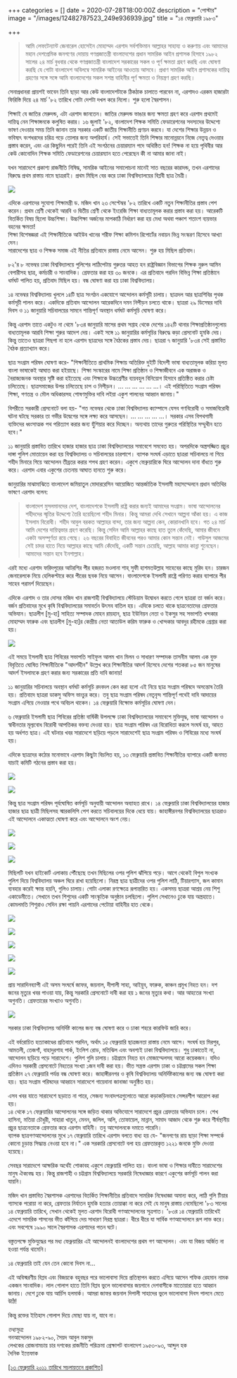 +++
categories = []
date = 2020-07-28T18:00:00Z
description = "পোস্টার"
image = "/images/12482787523_249e936939.jpg"
title = "১৪ ফেব্রুয়ারি ১৯৮৩"

+++
> আমি লেফটেন্যান্ট জেনারেল হোসেইন মোহাম্মদ এরশাদ সর্বশক্তিমান আল্লাহর সাহায্য ও করুণায় এবং আমাদের মহান দেশপ্রেমিক জনগণের দোয়ায় গণপ্রজাতন্ত্রী বাংলাদেশের প্রধান সামরিক আইন প্রশাসক হিসাবে ১৯৮২ সালের ২৪ মার্চ বুধবার থেকে গণপ্রজাতন্ত্রী বাংলাদেশ সরকারের সকল ও পূর্ণ ক্ষমতা গ্রহণ করছি এবং ঘোষণা করছি যে গোটা বাংলাদেশ অবিলম্বে সামরিক আইনের আওতায় আসবে। প্রধাণ সামরিক আইন প্রশাসকের দায়িত্ব গ্রহণের সঙ্গে সঙ্গে আমি বাংলাদেশের সকল সশস্ত্র বাহিনীর পূর্ণ ক্ষমতা ও নিয়ন্ত্রণ গ্রহণ করছি।

সেনাপ্রধানরা প্রায়শই ভাবেন তিনি ছাড়া আর কেউ বাংলাদেশটাকে ঠিকঠাক চালাতে পারবেন না, এরশাদও এরকম হাজারটা ফিরিস্তি দিয়ে ২৪ মার্চ '৮২ তারিখে গোটা দেশটা দখল করে নিলো। শুরু হলো স্বৈরশাসন।

শিক্ষাই যে জাতির মেরুদন্ড, এটা এরশাদ জানতেন। জাতির মেরুদন্ড ভাঙার জন্য ক্ষমতা গ্রহণ করে এরশাদ প্রথমেই দায়িত্ব নেন শিক্ষাঙ্গনকে কলুষিত করার। ১৬ জুলাই '৮২, বাংলাদেশ শিক্ষক সমিতি ফেডারেশনের সদস্যদের উদ্দেশ্যে ভাষণ দেওয়ার সময় তিনি জানান তার সরকার একটি জাতীয় শিক্ষানীতি প্রণয়ন করবে। যা দেশের শিক্ষার উন্নয়ন ও ভবিষ্যৎ বংশধরদের চরিত্র গড়ে তোলার জন্য অপরিহার্য। সেই সভাতেই তিনি শিক্ষার মানোন্নয়নে নিজে নেতৃত্ব দেওয়ার প্রস্তাব করেন, এবং এর কিছুদিন পরেই তিনি এই সংগঠনের চেয়ারম্যান পদে অধিষ্ঠিত হন! শিক্ষক না হয়ে পৃথিবীর আর কেউ কোনোদিন শিক্ষক সমিতি ফেডারেশনের চেয়ারম্যান হতে পেরেছেন কী না আমার জানা নাই।

যখন সারাদেশে প্রকাশ্য রাজনীতি নিষিদ্ধ, সামরিক আইনের সমালোচনা মানেই সাত বছরের কারাদন্ড, তখন এরশাদের বিরুদ্ধে প্রথম রাস্তায় নামে ছাত্ররাই। প্রথম মিছিল বের করে ঢাকা বিশ্ববিদ্যালয়ের বিপ্লবী ছাত্র মৈত্রী।

![](/images/12482800623_443b15b0de.jpg)

এদিকে এরশাদের সুযোগ্য শিক্ষামন্ত্রী ড. মজিদ খান ২৩ সেপ্টেম্বর '৮২ তারিখে একটি নতুন শিক্ষানীতির প্রস্তাব পেশ করেন। প্রথম শ্রেণী থেকেই আরবি ও দ্বিতীয় শ্রেণী থেকে ইংরেজি শিক্ষা বাধ্যতামূলক করার প্রস্তাব করা হয়। আরেকটি বিতর্কিত বিষয় ছিলো উচ্চশিক্ষা। উচ্চশিক্ষা অর্জনের মাপকাঠি নির্ধারণ করা হয় মেধা অথবা পঞ্চাশ শতাংশ ব্যয়ভার বহনের ক্ষমতা!  
শিক্ষা বিশেষজ্ঞরা এই শিক্ষানীতিকে আইউব খানের শরীফ শিক্ষা কমিশন রিপোর্টের নবায়ন ভিন্ন সংস্করণ হিসেবে আখ্যা দেন।  
সারাদেশের ছাত্র ও শিক্ষক সমাজ এই নীতির প্রতিবাদে রাস্তায় নেমে আসেন। শুরু হয় মিছিল প্রতিবাদ।

৮২'র ৮ নভেম্বর ঢাকা বিশ্ববিদ্যালয়ে পুলিশের লাঠিপেটায় গুরুতর আহত হন রাষ্ট্রবিজ্ঞান বিভাগের শিক্ষক নুরুল আমিন বেপারীসহ ছাত্র, কর্মচারী ও সাংবাদিক। গ্রেফতার করা হয় ৩০ জনকে। এর প্রতিবাদে পরদিন বিভিন্ন শিক্ষা প্রতিষ্ঠানে ধর্মঘট পালিত হয়, প্রতিবাদ মিছিল হয়। বন্ধ ঘোষণা করা হয় ঢাকা বিশ্ববিদ্যালয়।

১৪ নভেম্বর বিশ্ববিদ্যালয় খুললে ১৪টি ছাত্র সংগঠন একযোগে আন্দোলন কর্মসূচী চালায়। ছাত্রদল আর ছাত্রশিবির পৃথক কর্মসূচী পালন করে। একদিকে প্রতিবাদ আন্দোলন আরেকদিনে দমন নিপীড়ন চলতে থাকে। ছাত্ররা ২৯ ডিসেম্বর দাবি দিবস ও ১১ জানুয়ারি সচিবালয়ের সামনে শান্তিপূর্ণ অবস্থান ধর্মঘট কর্মসূচি ঘোষণা করে।

কিন্তু এরশাদ তাতে একটুও না থেমে '৮৩র জানুয়ারি মাসের প্রথম সপ্তাহ থেকে দেশের ১৪২টি থানার শিক্ষাপ্রতিষ্ঠানগুলোয় বাধ্যতামূলক আরবি শিক্ষা শুরুর আদেশ দেয়। একই সঙ্গে ১১ জানুয়ারির কর্মসূচির বিরুদ্ধে কড়া প্রেসনোট হুমকি দেয়। কিন্তু তাতেও ছাত্ররা পিছপা না হলে এরশাদ ছাত্রদের সঙ্গে বৈঠকের প্রস্তাব দেয়। ছাত্ররা ৭ জানুয়ারি '৮৩র সেই প্রস্তাবিত বৈঠক প্রত্যাখ্যান করে।

ছাত্র সংগ্রাম পরিষদ ঘোষণা করে- "শিক্ষানীতিতে প্রাথমিক শিক্ষায় অতিরিক্ত দুইটি বিদেশী ভাষা বাধ্যতামূলক করিয়া মূলত বাংলা ভাষাকেই আঘাত করা হইয়াছে। শিক্ষা সংস্কারের নামে শিক্ষা প্রতিষ্ঠান ও শিক্ষাজীবনে এক অরাজক ও নৈরাজ্যজনক অবস্থার সৃষ্টি করা হইতেছে এবং শিক্ষাকে উচ্চশ্রেণীর ব্যয়বহুল বিনিয়োগ হিসাবে প্রতিষ্ঠিত করার চেষ্টা চলিতেছে। ছাত্রসমাজের উপর চলিতেছে চাপ ও নিপীড়ন। ... ... ... ... ... ...। এই পরিস্থিতিতে সংগ্রাম পরিষদ শিক্ষা, গণতন্ত্র ও মৌল অধিকারসহ শোষণমুক্তির দাবি লইয়া একুশ পালনের আহ্বান জানায়।"

বিপরীতে সরকারী প্রেসনোটে বলা হয়- "গত নভেম্বর থেকে ঢাকা বিশ্ববিদ্যালয় ক্যাম্পাসে যেসব গণবিরোধী ও সমাজবিরোধী ঘটনা ঘটছে সরকার তা গভীর উদ্বেগের সঙ্গে লক্ষ্য করে আসছেন। ... ... ... ... ...। সরকার এসব বিপথগামী ব্যক্তিদের ধ্বংসাত্মক পথ পরিত্যাগ করার জন্য হুঁশিয়ার করে দিচ্ছেন। অন্যথায় তাদের গুরুতর পরিস্থিতির সম্মুখীন হতে হবে।"

১১ জানুয়ারি প্রস্তাবিত তারিখে হাজার হাজার ছাত্র ঢাকা বিশ্ববিদ্যালয়ের সমাবেশে সমবেত হয়। অপরদিকে অস্ত্রসজ্জিত প্রচুর দাঙ্গা পুলিশ মোতায়েন করা হয় বিশ্ববিদ্যালয় ও সচিবালয়ের চারপাশে। ব্যাপক সংঘর্ষ এড়াতে ছাত্ররা সচিবালয়ে না গিয়ে শহীদ মিনারে গিয়ে আন্দোলন তীব্রতর করার শপথ গ্রহণ করেন। একুশে ফেব্রুয়ারিকে ঘিরে আন্দোলন দানা বাঁধতে শুরু করে। এরশাদ এবার একুশের চেতনায় আঘাত হানতে শুরু করে।

জানুয়ারির মাঝামাঝিতে বাংলাদেশ জমিয়াতুল মোদাররেসিন আয়োজিত আন্তর্জাতিক ইসলামী মহাসম্মেলনে প্রধান অতিথির ভাষণে এরশাদ বলেন: 

> বাংলাদেশ মুসলমানদের দেশ, বাংলাদেশকে ইসলামী রাষ্ট্র করার জন্যই আমাদের সংগ্রাম। ভাষা আন্দোলনের শহীদদের স্মৃতির উদ্দেশ্যে তৈরি হয়েছিলো শহীদ মিনার। কিন্তু আমরা দেখি সেখানে আল্পনা আঁকা হয়। এ কাজ ইসলাম বিরোধী। শহীদ আবুল বরকত আল্লাহর বান্দা, তার জন্য আল্পনা কেন, কোরানখানি হবে। গত ২৪ মার্চ আমি দেশের দায়িত্বভার গ্রহণ করেছি। কিন্তু সেদিন আমি আল্লাহর কাছে হাত তুলে কেঁদেছি, আমার জীবনে একটা অসম্পূর্ণতা রয়ে গেছে। ২৬ বছরের বিবাহিত জীবনের পরও আমার কোন সন্তান নেই। গাউসুল আজমের সেই চাদর হাতে নিয়ে আল্লাহর কাছে আমি কেঁদেছি, একটি সন্তান চেয়েছি, আল্লাহ আমার কান্না শুনেছেন। আমাদের সন্তান হবে ইনশাল্লাহ।

এরই মধ্যে এরশাদ ফরিদপুরের আটরশির পীর হজরত মওলানা শাহ্ সুফী হাশমতউল্লাহ সাহেবের কাছে মুরিদ হন। চারজন জেনারেলকে নিয়ে হেলিকপ্টারে করে পীরের ছবক নিয়ে আসেন। বাংলাদেশকে ইসলামী রাষ্ট্রে পরিণত করার ব্যাপারে পীর সাহেব পরামর্শ দিয়েছেন।

এদিকে এরশাদ ও তার দোসর মজিদ খান রাজশাহী বিশ্ববিদ্যালয়ে স্টেডিয়াম উদ্বোধন করতে গেলে ছাত্ররা তা বর্জন করে। বর্জন প্রতিবাদের মুখে কৃষি বিশ্ববিদ্যালয়ের সমাবর্তন উৎসব বাতিল হয়। এদিকে চলতে থাকে ছাত্রনেতাদের গ্রেফতার অভিযান। ছাত্রলীগ \[মু-হা\] সাহিত্য সম্পাদক মোহন রায়হান, ছাত্র ইউনিয়ন নেতা ও ইকসুর সহ সভাপতি খন্দকার মোহাম্মদ ফারুক এবং ছাত্রলীগ \[মু-হা\]র কেন্দ্রীয় নেতা আতাউল করিম ফারুক ও খোন্দকার আবদুর রহীমকে গ্রেপ্তার করা হয়।

![](/images/3.jpg)

এই সময়ে ইসলামী ছাত্র শিবিরের সভাপতি সাইফুল আলম খান মিলন ও সাধারণ সম্পাদক তাসনীম আলম এক যুক্ত বিবৃতিতে ঘোষিত শিক্ষানীতিকে "আদর্শহীন" উল্লেখ করে শিক্ষানীতির আদর্শ হিসেবে দেশের শতকরা ৮৫ জন মানুষের আদর্শ ইসলামকে গ্রহণ করার জন্য সরকারের প্রতি দাবি জানায়!

১১ জানুয়ারির সচিবালয়ে অবস্থান ধর্মঘট কর্মসূচি রদবদল কেন করা হলো এই নিয়ে ছাত্র সংগ্রাম পরিষদে অসন্তোষ তৈরি হয়। প্রতিবাদে ছাত্ররা ডাকসু অফিস ভাংচুর করে। তবু ছাত্র সংগ্রাম পরিষদ নেতৃবৃন্দ শান্তিপূর্ণ পথেই দাবি আদায়ের সংগ্রাম এগিয়ে নেওয়ার পথে অবিচল থাকেন। ১৪ ফেব্রুয়ারি বিক্ষোভ কর্মসূচির ঘোষণা দেন।

৬ ফেব্রুয়ারি ইসলামী ছাত্র শিবিরের প্রতিষ্ঠা বার্ষিকী উপলক্ষে ঢাকা বিশ্ববিদ্যালয়ের সমাবেশে মুক্তিযুদ্ধ, ভাষা আন্দোলন ও স্বাধীনতার মূল্যবোধ বিরোধী আপত্তিকর বক্তব্য দেওয়া হয়। ছাত্র সংগ্রাম পরিষদ এর বিরোধিতা করলে সংঘর্ষ হয়, আহত হয় অর্ধশত ছাত্র। এই ঘটনার খবর সারাদেশে ছড়িয়ে পড়লে সারাদেশেই ছাত্র সংগ্রাম পরিষদ ও শিবিরের মধ্যে সংঘর্ষ হয়।

এদিকে ছাত্রদের কঠোর মনোভাবে এরশাদ কিছুটা বিচলিত হয়, ১৩ ফেব্রুয়ারি প্রস্তাবিত শিক্ষানীতির ব্যাপারে একটি জনমত যাচাই কমিটি গঠনের প্রস্তাব করা হয়।

![](/images/4.jpg)

![](/images/5.jpg)

কিন্তু ছাত্র সংগ্রাম পরিষদ পূর্বঘোষিত কর্মসূচি অনুযায়ী আন্দোলন অব্যাহত রাখে। ১৪ ফেব্রুয়ারি ঢাকা বিশ্ববিদ্যালয়ের হাজার হাজার ছাত্র ছাত্রী মিছিলসহ স্মারকলিপি পেশ করতে সচিবালয়ের দিকে ধেয়ে যায়। জাহাঙ্গীরনগর বিশ্ববিদ্যালয়ের ছাত্ররাও এই আন্দোলনে একাত্মতা ঘোষণা করে এবং আন্দোলনে অংশ নেয়।

![](/images/6.jpg)

![](/images/7.jpg)

![](/images/8.jpg)

মিছিলটি যখন হাইকোর্ট এলাকায় পৌঁছেছে তখন মিছিলের ওপর পুলিশ ঝাঁপিয়ে পড়ে। আগে থেকেই বিপুল সংখ্যক পুলিশ দিয়ে বিশ্ববিদ্যালয় অঞ্চল ঘিরে রাখা হয়েছিলো। নিরস্ত্র ছাত্র ছাত্রীদের ওপর পুলিশ লাঠি, টিয়ারগ্যাস, জল কামান ব্যবহার করেই ক্ষান্ত হয়নি, গুলিও চালায়। গোটা এলাকা রণক্ষেত্রে রূপান্তরিত হয়। একসময় ছাত্ররা আশ্রয় নেয় শিশু একাডেমীতে। সেখানে তখন শিশুদের একটি সাংস্কৃতিক অনুষ্ঠান চলছিলো। পুলিশ সেখানেও ঢুকে যায় অস্ত্রহাতে। কোমলমতি শিশুরাও সেদিন রক্ষা পায়নি এরশাদের পেটোয়া বাহিনীর হাত থেকে।

![](/images/9.jpg)

![](/images/10.jpg)

![](/images/11.jpg)

![](/images/12.jpg)

![](/images/13.jpg)

প্রায় সারাদিনব্যাপী এই অসম সংঘর্ষে জাফর, জয়নাল, দীপালী সাহা, আইয়ুব, ফারুক, কাঞ্চন প্রমুখ নিহত হন। দশ জনের মৃত্যুর খবর পাওয়া যায়, কিন্তু সরকারি প্রেসনোটে দাবী করা হয় ১ জনের মৃত্যুর কথা। আর আহতের সংখ্যা অগুনতি। গ্রেফতারের সংখ্যাও অগুনতি।

![](/images/14.jpg)

সরকার ঢাকা বিশ্ববিদ্যালয় অনির্দিষ্ট কালের জন্য বন্ধ ঘোষণা করে ও ঢাকা শহরে কারফিউ জারি করে।

এই বর্বরোচিত হত্যাকাণ্ডের প্রতিবাদে পরদিন, অর্থাৎ ১৫ ফেব্রুয়ারি ছাত্রজনতা রাস্তায় নেমে আসে। সংঘর্ষ হয় মিরপুর, আমতলী, তেজগাঁ, বাহাদুরশাহ পার্ক, ইংলিশ রোড, মতিঝিল এবং অবশ্যই ঢাকা বিশ্ববিদ্যালয়ে। শুধু ঢাকাতেই না, আন্দোলন ছড়িয়ে পড়ে সারাদেশে। পুলিশ গুলি চালায়। চট্টগ্রামে নিহত হন মোজাম্মেলসহ আরো কয়েকজন। যদিও এদিনও সরকারী প্রেসনোটে নিহতের সংখ্যা ১জন দাবী করা হয়। ভীত সন্ত্রস্ত এরশাদ ঢাকা ও চট্টগ্রামের সকল শিক্ষা প্রতিষ্ঠান ২৭ ফেব্রুয়ারি পর্যন্ত বন্ধ ঘোষণা করে। জাহাঙ্গীরনগর ও কৃষি বিশ্ববিদ্যালয় অনির্দিষ্টকালের জন্য বন্ধ ঘোষণা করা হয়। ছাত্র সংগ্রাম পরিষদের আহ্বানে সারাদেশে গায়েবানা জানাজা অনুষ্ঠিত হয়।

এসব খবর যাতে সারাদেশে ছড়াতে না পারে, সেজন্য সংবাদপত্রগুলোতে আরো কড়াকড়িভাবে সেন্সরশীপ আরোপ করা হয়।  
১৪ থেকে ১৭ ফেব্রুয়ারির আন্দোলনের সঙ্গে জড়িত থাকার অভিযোগে সারাদেশে প্রচুর গ্রেফতার অভিযান চলে। শেখ হাসিনা, মতিয়া চৌধুরী, সাহারা খাতুন, মেনন, জলিল, অলি, তোফায়েল, মান্নান, সামাদ আজাদ থেকে শুরু করে শীর্ষস্থানীয় প্রচুর ছাত্রনেতাকে গ্রেফতার করে এরশাদ বাহিনী। তবু আন্দোলনকে দমাতে পারেনি।  
ব্যাপক ছাত্রগণআন্দোলনের মুখে ১৭ ফেব্রুয়ারি তারিখে এরশাদ বলতে বাধ্য হয় যে- "জনগণের রায় ছাড়া শিক্ষা সম্পর্কে কোনো চূড়ান্ত সিদ্ধান্ত নেওয়া হবে না।" এক সরকারি প্রেসনোটে বলা হয় গ্রেফতারকৃত ১২২১ জনকে মুক্তি দেওয়া হয়েছে।

সেবছর সারাদেশে আক্ষরিক অর্থেই শোকাবহ একুশে ফেব্রুয়ারি পালিত হয়। বাংলা ভাষা ও শিক্ষার দাবীতে সারাদেশের মানুষ ঐক্যবদ্ধ হয়। কিন্তু রাজশাহী ও চট্টগ্রাম বিশ্ববিদ্যালয়ে সরকারি নিষেধাজ্ঞার কারণে একুশের কর্মসূচি পালন করা যায়নি।

মজিদ খান প্রস্তাবিত স্বৈরশাসক এরশাদের বিতর্কিত শিক্ষানীতির প্রতিবাদে সামরিক নিষেধাজ্ঞা অমান্য করে, লাঠি গুলি টিয়ার গ্যাসকে পরোয়া না করে, গ্রেফতার নির্যাতন হুমকি হত্যার তোয়াক্কা না করে সেই যে মানুষ রাস্তায় নেমেছিলো '৮৩ সালের ১৪ ফেব্রুয়ারি তারিখে, সেখান থেকেই মূলত এরশাদ বিরোধী গণআন্দোলনের সূত্রপাত। '৮৩র ১৪ ফেব্রুয়ারি তারিখেই এদেশে সামরিক শাসনের ভীত কাঁপিয়ে দেয় সাধারণ নিরস্ত্র ছাত্ররা। ধীরে ধীরে যা সার্বিক গণআন্দোলনে রূপ লাভ করে। এবং সবশেষে ১৯৯০ সালে স্বৈরশাসক এরশাদের পতন ঘটে।

বস্তুতপক্ষে মুক্তিযুদ্ধের পর মধ্য ফেব্রুয়ারির এই আন্দোলনই বাংলাদেশের প্রথম গণ আন্দোলন। এবং যা বিজয় অর্জিত না হওয়া পর্যন্ত থামেনি।

১৪ ফেব্রুয়ারি তাই যেন তেন কোনো দিবস না...

এই অবিস্মরণীয় বিপ্লব এবং বিজয়কে বহুবছর পরে ভালোবাসা দিয়ে প্রতিস্থাপন করতে এগিয়ে আসেন শফিক রেহমান নামক একজন সাংবাদিক। লাল গোলাপ হাতে তিনি বিপ্লব ভুলে ভালোবাসার জয়গানে দেশবাসীকে মাতোয়ারা হতে আহ্বান জানায়। দেশে ঢুকে যায় আর্চিস হলমার্ক। আমরা জাফর জয়নাল দিপালী সাহাদের ভুলে ভালোবাসা দিবস পালনে মেতে উঠি!

কিন্তু রক্তের ইতিহাস গোলাপ দিয়ে মোছা যায় না, যাবে না।

_তথ্যসূত্র:_  
গনআন্দোলন ১৯৮২-৯০, সৈয়দ আবুল মকসুদ  
লেখকের রোজনামচায় চার দশকের রাজনীতি পরিক্রমা প্রেক্ষাপট বাংলাদেশ ১৯৫৩-৯৩, আব্দুল হক  
দৈনিক ইত্তেফাক

[\[১৩ ফেব্রুয়ারি ২০১১ তারিখে সচলায়তনে প্রকাশিত\]](http://www.sachalayatan.com/nazrul_islam/37626)